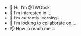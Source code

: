 - 👋 Hi, I’m @TWObsk
- 👀 I’m interested in ...
- 🌱 I’m currently learning ...
- 💞️ I’m looking to collaborate on ...
- 📫 How to reach me ...

<!---
TWObsk/TWObsk is a ✨ special ✨ repository because its `README.md` (this file) appears on your GitHub profile.
You can click the Preview link to take a look at your changes.
--->
